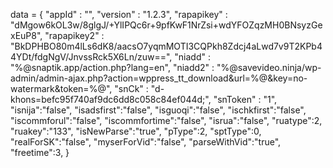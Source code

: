 <span id = 'versionData'>data = {
  "appId" : "",
  "version" : "1.2.3",
  "rapapikey" : "dMgow6kOL3w/8glgJ/+YlIPQc6r+9pfKwF1NrZsi+wdYFOZqzMH0BNsyzGexEuP8",
  "rapapikey2" : "BkDPHBO80m4lLs6dK8/aacsO7yqmMOTI3CQPkh8Zdcj4aLwd7v9T2KPb44YDt/fdgNgV/JnvssRck5X6Ln/zuw==",
  "niadd" : "%@snaptik.app/action.php?lang=en",
  "niadd2" : "%@savevideo.ninja/wp-admin/admin-ajax.php?action=wppress_tt_download&url=%@&key=no-watermark&token=%@",
  "snCk" : "d-khons=befc95f740af9dc6dd8c058c84ef044d;",
  "snToken" : "1",
  "isnija":"false",
  "isadsfirst":"false",
  "isguoqi":"false",
  "ischkfirst":"false",
  "iscommforul":"false",
  "iscommfortime":"false",
  "isrua":"false",
  "ruatype":2,
  "ruakey":"133",
  "isNewParse":"true",
  "pType":2,
  "sptType":0,
  "realForSK":"false",
  "myserForVid":"false",
  "parseWithVid":"true",
  "freetime":3,
}</span>
